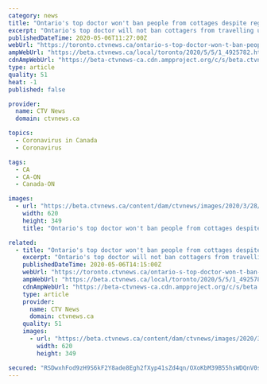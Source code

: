 ```yaml
---
category: news
title: "Ontario's top doctor won't ban people from cottages despite region warning of $5,000 fine"
excerpt: "Ontario's top doctor will not ban cottagers from travelling up north this summer despite concerns from local politicians that city dwellers could inadvertently spread COVID-19 to cottage country."
publishedDateTime: 2020-05-06T11:27:00Z
webUrl: "https://toronto.ctvnews.ca/ontario-s-top-doctor-won-t-ban-people-from-cottages-despite-region-warning-of-5-000-fine-1.4925782"
ampWebUrl: "https://beta.ctvnews.ca/local/toronto/2020/5/5/1_4925782.html"
cdnAmpWebUrl: "https://beta-ctvnews-ca.cdn.ampproject.org/c/s/beta.ctvnews.ca/local/toronto/2020/5/5/1_4925782.html"
type: article
quality: 51
heat: -1
published: false

provider:
  name: CTV News
  domain: ctvnews.ca

topics:
  - Coronavirus in Canada
  - Coronavirus

tags:
  - CA
  - CA-ON
  - Canada-ON

images:
  - url: "https://beta.ctvnews.ca/content/dam/ctvnews/images/2020/3/28/1_4872607.jpg"
    width: 620
    height: 349
    title: "Ontario's top doctor won't ban people from cottages despite region warning of $5,000 fine"

related:
  - title: "Ontario's top doctor won't ban people from cottages despite county warning of $5,000 fine"
    excerpt: "Ontario's top doctor will not ban cottagers from travelling up north this summer despite concerns from local politicians that city dwellers could inadvertently spread COVID-19 to cottage country."
    publishedDateTime: 2020-05-06T14:15:00Z
    webUrl: "https://toronto.ctvnews.ca/ontario-s-top-doctor-won-t-ban-people-from-cottages-despite-county-warning-of-5-000-fine-1.4925782"
    ampWebUrl: "https://beta.ctvnews.ca/local/toronto/2020/5/5/1_4925782.html"
    cdnAmpWebUrl: "https://beta-ctvnews-ca.cdn.ampproject.org/c/s/beta.ctvnews.ca/local/toronto/2020/5/5/1_4925782.html"
    type: article
    provider:
      name: CTV News
      domain: ctvnews.ca
    quality: 51
    images:
      - url: "https://beta.ctvnews.ca/content/dam/ctvnews/images/2020/3/28/1_4872607.jpg"
        width: 620
        height: 349

secured: "RSDwxhFod9zH9S6kF2Y8ade8Egh2fXyp41sZd4qn/OXoKbM39B55hsWDQnV0sNxQDT+ZgxhSZeluJkHo4PClpKP/G8Bik8n9bGb2omQDEDab1k3GzZwjwif8/HHZ2bF8FD8ExFoConc3fmyTKbe3f88qmkF9ebvCCVT/66H82UhVeGhYPdgJqbYb7vgfuE28cMj4cXd6RtULBpmTHOozvGNgNxezw5Ds2Ewsgv+WfgKCEfiFnRuNbTKV8VDg3ynbO9ybw2XO6oPnQQqr/HHtYAa5cXuBIh9u/w4QOHEpJFpVFVuc4XP8EFlNiY+fVbtZ;jfvRX/ns35K3cL845S60Pw=="
---
```


